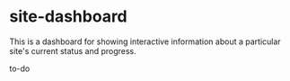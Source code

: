 # site-dashboard
This is a dashboard for showing interactive information about a particular site's current status and progress.

to-do
